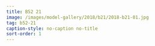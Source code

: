 ```yaml
---
title: B52 21
image: /images/model-gallery/2018/b21/2018-b21-01.jpg
tag: b52-21
caption-style: no-caption no-title
sort-order: 1
---
```


